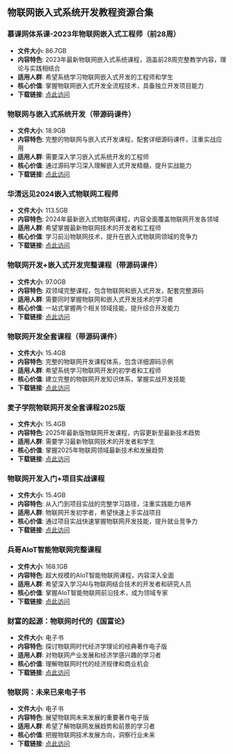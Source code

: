 ## 物联网嵌入式系统开发教程资源合集

### 慕课网体系课-2023年物联网嵌入式工程师（前28周）
- **文件大小**: 86.7GB
- **内容特色**: 2023年最新物联网嵌入式系统课程，涵盖前28周完整教学内容，理论与实践相结合
- **适用人群**: 希望系统学习物联网嵌入式开发的工程师和学生
- **核心价值**: 掌握物联网嵌入式开发全流程技术，具备独立开发项目能力
- **下载链接**: [点此访问](https://pan.quark.cn/s/f444cbdc7c50)

### 物联网与嵌入式系统开发（带源码课件）
- **文件大小**: 18.9GB
- **内容特色**: 完整的物联网与嵌入式开发课程，配套详细源码课件，注重实战应用
- **适用人群**: 需要深入学习嵌入式系统开发的工程师
- **核心价值**: 通过源码学习深入理解嵌入式开发精髓，提升实战能力
- **下载链接**: [点此访问](https://pan.quark.cn/s/10e66bdcf741)

### 华清远见2024嵌入式物联网工程师
- **文件大小**: 113.5GB
- **内容特色**: 2024年最新嵌入式物联网课程，内容全面覆盖物联网开发各领域
- **适用人群**: 希望掌握最新物联网技术的开发者和工程师
- **核心价值**: 学习前沿物联网技术，提升在嵌入式物联网领域的竞争力
- **下载链接**: [点此访问](https://pan.quark.cn/s/32d8f7f101e4)

### 物联网开发+嵌入式开发完整课程（带源码课件）
- **文件大小**: 97.0GB
- **内容特色**: 双领域完整课程，包含物联网和嵌入式开发，配套完整源码
- **适用人群**: 需要同时掌握物联网和嵌入式开发技术的学习者
- **核心价值**: 一站式掌握两个相关领域技能，提升综合开发能力
- **下载链接**: [点此访问](https://pan.quark.cn/s/94ff098e35db)

### 物联网开发全套课程（带源码课件）
- **文件大小**: 15.4GB
- **内容特色**: 完整的物联网开发课程体系，包含详细源码示例
- **适用人群**: 希望系统学习物联网开发的初学者和工程师
- **核心价值**: 建立完整的物联网开发知识体系，掌握实战开发技能
- **下载链接**: [点此访问](https://pan.quark.cn/s/146c13fae377)

### 麦子学院物联网开发全套课程2025版
- **文件大小**: 15.4GB
- **内容特色**: 2025年最新版物联网开发课程，内容更新至最新技术趋势
- **适用人群**: 需要学习最新物联网技术的开发者和学生
- **核心价值**: 掌握2025年物联网领域最新技术和发展趋势
- **下载链接**: [点此访问](https://pan.quark.cn/s/291a825bf049)

### 物联网开发入门+项目实战课程
- **文件大小**: 15.4GB
- **内容特色**: 从入门到项目实战的完整学习路径，注重实践能力培养
- **适用人群**: 物联网开发初学者，希望快速上手实战项目
- **核心价值**: 通过项目实战快速掌握物联网开发技能，提升就业竞争力
- **下载链接**: [点此访问](https://pan.quark.cn/s/31ad8e98dd5f)

### 兵哥AIoT智能物联网完整课程
- **文件大小**: 168.1GB
- **内容特色**: 超大规模的AIoT智能物联网课程，内容深入全面
- **适用人群**: 希望深入学习AI与物联网结合技术的开发者和研究人员
- **核心价值**: 掌握AIoT智能物联网前沿技术，成为领域专家
- **下载链接**: [点此访问](https://pan.quark.cn/s/5eebf2889515)

### 财富的起源：物联网时代的《国富论》
- **文件大小**: 电子书
- **内容特色**: 探讨物联网时代经济学理论的经典著作电子版
- **适用人群**: 对物联网产业发展和经济学感兴趣的学习者
- **核心价值**: 理解物联网时代的经济规律和商业机会
- **下载链接**: [点此访问](https://pan.quark.cn/s/c97aace1c901)

### 物联网：未来已来电子书
- **文件大小**: 电子书
- **内容特色**: 展望物联网未来发展的重要著作电子版
- **适用人群**: 希望了解物联网发展趋势和前景的学习者
- **核心价值**: 把握物联网技术发展方向，洞察行业未来
- **下载链接**: [点此访问](https://pan.quark.cn/s/516bcf5b4de7)
